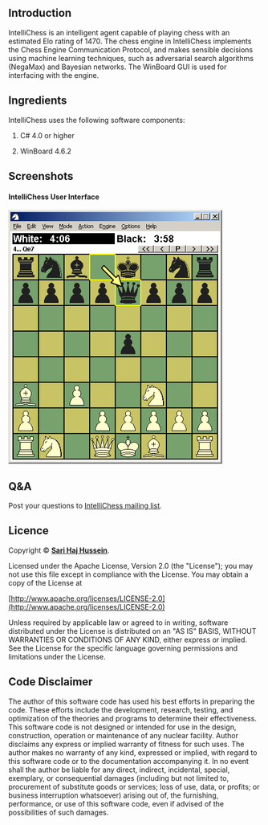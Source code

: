 ## Introduction

IntelliChess is an intelligent agent capable of playing chess with an estimated Elo rating of 1470. The chess engine in IntelliChess implements the Chess Engine Communication Protocol, and makes sensible decisions using machine learning techniques, such as adversarial search algorithms (NegaMax) and Bayesian networks. The WinBoard GUI is used for interfacing with the engine.

## Ingredients
IntelliChess uses the following software components:

1. C# 4.0 or higher

2. WinBoard 4.6.2

## Screenshots

#### IntelliChess User Interface
![IntelliChess User Interface](./screenshots/IntelliChess%20User%20Interface.png)

## Q&A

Post your questions to [IntelliChess mailing list](https://lists.sourceforge.net/lists/listinfo/intellichess-list).

## Licence

Copyright &copy; **[Sari Haj Hussein](http://sarihh.info)**.

Licensed under the Apache License, Version 2.0 (the "License");
you may not use this file except in compliance with the License.
You may obtain a copy of the License at

[http://www.apache.org/licenses/LICENSE-2.0](http://www.apache.org/licenses/LICENSE-2.0)

Unless required by applicable law or agreed to in writing, software
distributed under the License is distributed on an "AS IS" BASIS,
WITHOUT WARRANTIES OR CONDITIONS OF ANY KIND, either express or implied.
See the License for the specific language governing permissions and
limitations under the License.

## Code Disclaimer

The author of this software code has used his best efforts in preparing the code. These efforts include the development, research, testing, and optimization of the theories and programs to determine their effectiveness. This software code is not designed or intended for use in the design, construction, operation or maintenance of any nuclear facility. Author disclaims any express or implied warranty of fitness for such uses. The author makes no warranty of any kind, expressed or implied, with regard to this software code or to the documentation accompanying it. In no event shall the author be liable for any direct, indirect, incidental, special, exemplary, or consequential damages (including but not limited to, procurement of substitute goods or services; loss of use, data, or profits; or business interruption whatsoever) arising out of, the furnishing, performance, or use of this software code, even if advised of the possibilities of such damages.
